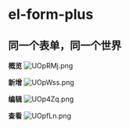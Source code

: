 # el-form-plus

## 同一个表单，同一个世界

**概览**
![UOpRMj.png](https://s1.ax1x.com/2020/07/23/UOpRMj.png)

**新增**
![UOpWss.png](https://s1.ax1x.com/2020/07/23/UOpWss.png)

**编辑**
![UOp4Zq.png](https://s1.ax1x.com/2020/07/23/UOp4Zq.png)

**查看**
![UOpfLn.png](https://s1.ax1x.com/2020/07/23/UOpfLn.png)
